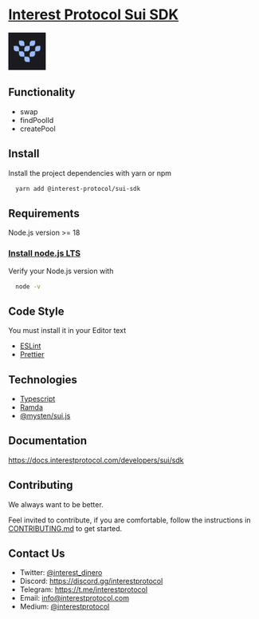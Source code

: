 # [Interest Protocol Sui SDK](https://www.interestprotocol.com/)

 <p> <img width="75px"height="75px" src="./assets/logo.png" /></p>

## Functionality

- swap
- findPoolId
- createPool

## Install

Install the project dependencies with yarn or npm

```bash
  yarn add @interest-protocol/sui-sdk
```

## Requirements

Node.js version >= 18

### [Install node.js LTS](https://nodejs.org/en)

Verify your Node.js version with 

```bash
  node -v 
```

## Code Style

You must install it in your Editor text

- [ESLint](https://marketplace.visualstudio.com/items?itemName=dbaeumer.vscode-eslint)
- [Prettier](https://marketplace.visualstudio.com/items?itemName=esbenp.prettier-vscode)

## Technologies

- [Typescript](https://typescriptlang.org)
- [Ramda](https://ramdajs.com/)
- [@mysten/sui.js](https://www.npmjs.com/package/@mysten/sui.js)

## Documentation

https://docs.interestprotocol.com/developers/sui/sdk

## Contributing

We always want to be better.

Feel invited to contribute, if you are comfortable, follow the instructions in [CONTRIBUTING.md](./CONTRIBUTING.md) to get started.

## Contact Us

- Twitter: [@interest_dinero](https://twitter.com/interest_dinero)
- Discord: https://discord.gg/interestprotocol
- Telegram: https://t.me/interestprotocol
- Email: [info@interestprotocol.com](mailto:info@interestprotocol.com)
- Medium: [@interestprotocol](https://medium.com/@interestprotocol)